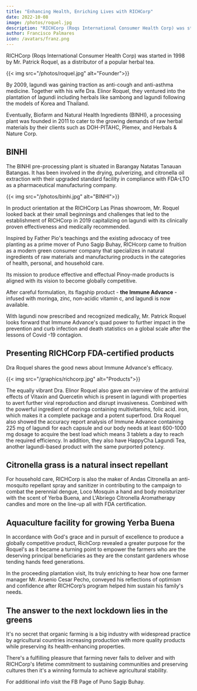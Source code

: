 ```yaml
---
title: "Enhancing Health, Enriching Lives with RICHCorp"
date: 2022-10-08
image: /photos/roquel.jpg
description: "RICHCorp (Roqs International Consumer Health Corp) was started in 1998 by Mr. Patrick Roquel, as a distributor of a popular herbal tea"
author: Francisco Palmares
icon: /avatars/franz.png
---
```



<!-- A flourishing lagundi plantation in Tanauan Batangas is in partnership with local farmers with increasing yield making RichCorp farmstead one of the in-demand sources of pharmaceutical raw materials. -->


<!-- Mr. Patrick Roquel founder of RICHCorp in welcoming mode. -->




RICHCorp (Roqs International Consumer Health Corp) was started in 1998 by Mr. Patrick Roquel, as a distributor of a popular herbal tea. 

{{< img src="/photos/roquel.jpg" alt="Founder">}}


By 2009, lagundi was gaining traction as anti-cough and anti-asthma medicine. Together with his wife Dra. Elinor Roquel, they ventured into the plantation of lagundi including herbals like sambong and lagundi following the models of Korea and Thailand. 

Eventually, Biofarm and Natural Health Ingredients (BINHI), a processing plant was founded in 2011 to cater to the growing demands of raw herbal materials by their clients such as DOH-PITAHC, Plemex, and Herbals & Nature Corp.

<!-- The BINHI processing plant opens its doors for a glimpse of the processing stage.

Moringa in a dried state under controlled temperature. -->

## BINHI

The BINHI pre-processing plant is situated in Barangay Natatas Tanauan Batangas. It  has been involved in the drying, pulverizing, and citronella oil extraction with their upgraded standard facility in compliance with FDA-LTO as a pharmaceutical manufacturing company.

{{< img src="/photos/binhi.jpg" alt="BINHI">}}

<!-- Close encounter with lagundi -->

In product orientation at the RICHCorp Las Pinas showroom, Mr. Roquel looked back at their small beginnings and challenges that led to the establishment of RICHCorp in 2019 capitalizing on lagundi with its clinically proven effectiveness and medically recommended. 

Inspired by Father Pio's teachings and the existing advocacy of tree planting as a prime mover of Puno Sagip Buhay, RICHcorp came to fruition as a modern green consumer company that specializes in natural ingredients of raw materials and manufacturing products in the categories of health, personal, and household care. 

Its mission to produce effective and effectual Pinoy-made products is aligned with its vision to become globally competitive.


<!--     Yerba Buena for propagation -->
After careful formulation, its flagship product - **the Immune Advance**  - infused with moringa, zinc, non-acidic vitamin c, and lagundi is now available. 

With lagundi now prescribed and recognized medically, Mr. Patrick Roquel looks forward that Immune Advance's quad power to further impact in the prevention and curb infection and death statistics on a global scale after the lessons of Covid -19 contagion.


## Presenting RICHCorp FDA-certified products

Dra Roquel shares the good news about Immune Advance's efficacy.

{{< img src="/graphics/richcorp.jpg" alt="Products">}}

The equally vibrant Dra. Elinor Roquel also gave an overview of the antiviral effects of Vitaxin and Quercetin which is present in lagundi with properties to avert further viral reproduction and disrupt invasiveness. Combined with the powerful ingredient of moringa containing multivitamins, folic acid. iron, which makes it a complete package and a potent superfood. Dra Roquel also showed the accuracy report analysis of Immune Advance containing 225 mg of lagundi for each capsule and our body needs at least 600-1000 mg dosage to acquire the best load which means 3 tablets a day to reach the required efficiency. In addition, they also have HappyCha Lagundi Tea, another lagundi-based product with the same purported potency.


## Citronella grass is a natural insect repellant

For household care, RICHCorp is also the maker of  Andas Citronella an anti-mosquito repellant spray and sanitizer in contributing to the campaign to combat the perennial dengue, Loco Mosquin a hand and body moisturizer with the scent of Yerba Buena, and L'Abriego Citronella Aromatherapy candles and more on the line-up all with FDA certification. 


## Aquaculture facility for growing Yerba Buena

In accordance with God's grace and in pursuit of excellence to produce a globally competitive product, RichCorp revealed a greater purpose for the Roquel's as it became a turning point to empower the farmers who are the deserving principal beneficiaries as they are the constant gardeners whose tending hands feed generations.


<!-- The farmer and the farmer shipper -->

In the proceeding plantation visit, Its truly enriching to hear how one farmer manager  Mr. Arsenio Cesar Pecho, conveyed his reflections of optimism and confidence after RICHCorp’s program helped him sustain his family's needs. 


## The answer to the next lockdown lies in the greens

It's no secret that organic farming is a big industry with widespread practice by agricultural countries increasing production with more quality products while preserving its health-enhancing properties. 

There's a fulfilling pleasure that farming never fails to deliver and with RICHCorp's lifetime commitment to sustaining communities and preserving cultures then it's a winning formula to achieve agricultural stability.

For additional info visit the FB Page of Puno Sagip Buhay.